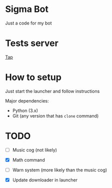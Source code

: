 # Sigma Bot

Just a code for my bot

# Tests server

[Tap](https://discord.gg/CGpe2uTdze)

# How to setup

Just start the launcher and follow instructions

Major dependencies:

- Python (3.x)
- Git (any version that has `clone` command)

# TODO

- [ ] Music cog (not likely)

- [x] Math command

- [ ] Warn system (more likely than the music cog)

- [x] Update downloader in launcher

